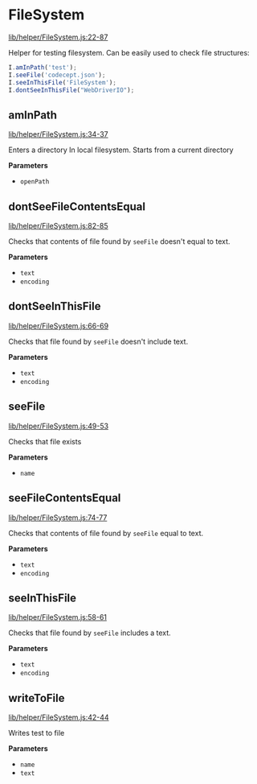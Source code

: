 # FileSystem

[lib/helper/FileSystem.js:22-87](https://github.com/Codeception/CodeceptJS/blob/82f0056fe93e8e468b6ebf60f0d514e18d854f28/lib/helper/FileSystem.js#L22-L87 "Source code on GitHub")

Helper for testing filesystem.
Can be easily used to check file structures:

```js
I.amInPath('test');
I.seeFile('codecept.json');
I.seeInThisFile('FileSystem');
I.dontSeeInThisFile("WebDriverIO");
```

## amInPath

[lib/helper/FileSystem.js:34-37](https://github.com/Codeception/CodeceptJS/blob/82f0056fe93e8e468b6ebf60f0d514e18d854f28/lib/helper/FileSystem.js#L34-L37 "Source code on GitHub")

Enters a directory In local filesystem.
Starts from a current directory

**Parameters**

-   `openPath`  

## dontSeeFileContentsEqual

[lib/helper/FileSystem.js:82-85](https://github.com/Codeception/CodeceptJS/blob/82f0056fe93e8e468b6ebf60f0d514e18d854f28/lib/helper/FileSystem.js#L82-L85 "Source code on GitHub")

Checks that contents of file found by `seeFile` doesn't equal to text.

**Parameters**

-   `text`  
-   `encoding`  

## dontSeeInThisFile

[lib/helper/FileSystem.js:66-69](https://github.com/Codeception/CodeceptJS/blob/82f0056fe93e8e468b6ebf60f0d514e18d854f28/lib/helper/FileSystem.js#L66-L69 "Source code on GitHub")

Checks that file found by `seeFile` doesn't include text.

**Parameters**

-   `text`  
-   `encoding`  

## seeFile

[lib/helper/FileSystem.js:49-53](https://github.com/Codeception/CodeceptJS/blob/82f0056fe93e8e468b6ebf60f0d514e18d854f28/lib/helper/FileSystem.js#L49-L53 "Source code on GitHub")

Checks that file exists

**Parameters**

-   `name`  

## seeFileContentsEqual

[lib/helper/FileSystem.js:74-77](https://github.com/Codeception/CodeceptJS/blob/82f0056fe93e8e468b6ebf60f0d514e18d854f28/lib/helper/FileSystem.js#L74-L77 "Source code on GitHub")

Checks that contents of file found by `seeFile` equal to text.

**Parameters**

-   `text`  
-   `encoding`  

## seeInThisFile

[lib/helper/FileSystem.js:58-61](https://github.com/Codeception/CodeceptJS/blob/82f0056fe93e8e468b6ebf60f0d514e18d854f28/lib/helper/FileSystem.js#L58-L61 "Source code on GitHub")

Checks that file found by `seeFile` includes a text.

**Parameters**

-   `text`  
-   `encoding`  

## writeToFile

[lib/helper/FileSystem.js:42-44](https://github.com/Codeception/CodeceptJS/blob/82f0056fe93e8e468b6ebf60f0d514e18d854f28/lib/helper/FileSystem.js#L42-L44 "Source code on GitHub")

Writes test to file

**Parameters**

-   `name`  
-   `text`  
